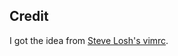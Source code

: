 Credit
------

I got the idea from [Steve Losh's vimrc][sjl-vimrc].


[sjl-vimrc]: https://bitbucket.org/sjl/dotfiles/src/2de1f78616fd1ecafa0b93fab9f03708d9dee39f/vim/vimrc?at=default#cl-1503
